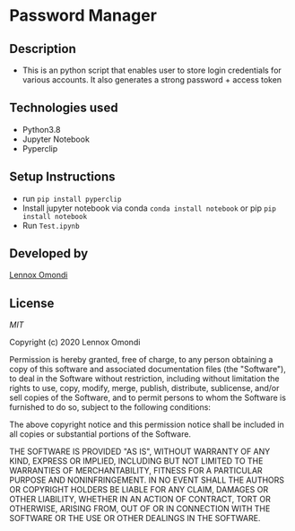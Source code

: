 # Password Manager

## Description
- This is an python script that enables user to store login credentials for various accounts. It also generates a strong password + access token

## Technologies used
* Python3.8
* Jupyter Notebook
* Pyperclip

## Setup Instructions
- run `pip install pyperclip`
- Install jupyter notebook via conda `conda install notebook` or pip `pip install notebook`
- Run `Test.ipynb`

## Developed by
[Lennox Omondi](https://linkedin.com/in/lenomosh)

## License
_MIT_

Copyright (c) 2020 Lennox Omondi

Permission is hereby granted, free of charge, to any person obtaining a copy
of this software and associated documentation files (the "Software"), to deal
in the Software without restriction, including without limitation the rights
to use, copy, modify, merge, publish, distribute, sublicense, and/or sell
copies of the Software, and to permit persons to whom the Software is
furnished to do so, subject to the following conditions:

The above copyright notice and this permission notice shall be included in all
copies or substantial portions of the Software.

THE SOFTWARE IS PROVIDED "AS IS", WITHOUT WARRANTY OF ANY KIND, EXPRESS OR
IMPLIED, INCLUDING BUT NOT LIMITED TO THE WARRANTIES OF MERCHANTABILITY,
FITNESS FOR A PARTICULAR PURPOSE AND NONINFRINGEMENT. IN NO EVENT SHALL THE
AUTHORS OR COPYRIGHT HOLDERS BE LIABLE FOR ANY CLAIM, DAMAGES OR OTHER
LIABILITY, WHETHER IN AN ACTION OF CONTRACT, TORT OR OTHERWISE, ARISING FROM,
OUT OF OR IN CONNECTION WITH THE SOFTWARE OR THE USE OR OTHER DEALINGS IN THE
SOFTWARE.

